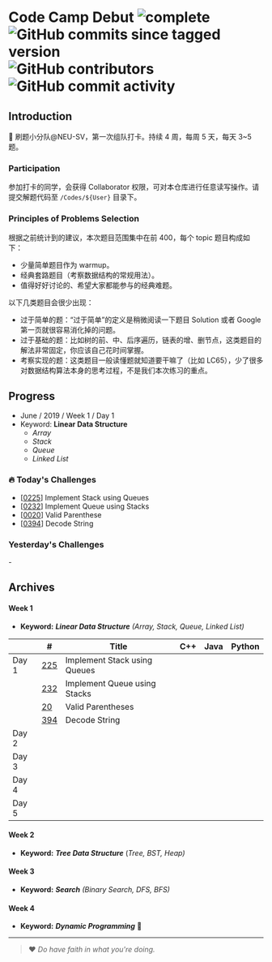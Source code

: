 # Code Camp Debut ![complete](http://progressed.io/bar/0?title=completed) ![GitHub commits since tagged version](https://img.shields.io/github/commits-since/neu-velocity/code-camp-debut/v1.0.0.svg?label=commits) ![GitHub contributors](https://img.shields.io/github/contributors/neu-velocity/code-camp-debut.svg?color=blue&label=participators) ![GitHub commit activity](https://img.shields.io/github/commit-activity/w/neu-velocity/code-camp-debut.svg?color=green)

## Introduction
:rocket: 刷题小分队@NEU-SV，第一次组队打卡。持续 4 周，每周 5 天，每天 3~5 题。

### Participation
参加打卡的同学，会获得 Collaborator 权限，可对本仓库进行任意读写操作。请提交解题代码至 `/Codes/${User}` 目录下。 

### Principles of Problems Selection
根据之前统计到的建议，本次题目范围集中在前 400，每个 topic 题目构成如下：
- 少量简单题目作为 warmup。
- 经典套路题目（考察数据结构的常规用法）。
- 值得好好讨论的、希望大家都能参与的经典难题。
   
以下几类题目会很少出现：
- 过于简单的题：“过于简单”的定义是稍微阅读一下题目 Solution 或者 Google 第一页就很容易消化掉的问题。
- 过于基础的题：比如树的前、中、后序遍历，链表的增、删节点，这类题目的解法非常固定，你应该自己花时间掌握。
- 考察实现的题：这类题目一般读懂题就知道要干嘛了（比如 LC65），少了很多对数据结构算法本身的思考过程，不是我们本次练习的重点。

## Progress
- June / 2019 / Week 1 / Day 1
- Keyword: __Linear Data Structure__
  - _Array_
  - _Stack_
  - _Queue_
  - _Linked List_

### :fire: Today's Challenges
- [[0225](https://leetcode.com/problems/implement-stack-using-queues/)] Implement Stack using Queues
- [[0232](https://leetcode.com/problems/implement-queue-using-stacks/)] Implement Queue using Stacks
- [[0020](https://leetcode.com/problems/valid-parentheses/)] Valid Parenthese
- [[0394](https://leetcode.com/problems/decode-string/)] Decode String

### Yesterday's Challenges
\-

## Archives
#### Week 1
- __Keyword:__ ___Linear Data Structure___ _(Array, Stack, Queue, Linked List)_

|       | #                                                                  | Title                        | C++ | Java | Python |
|-------|--------------------------------------------------------------------|------------------------------|-----|------|--------|
| Day 1 | [225](https://leetcode.com/problems/implement-stack-using-queues/) | Implement Stack using Queues |     |      |        |
|       | [232](https://leetcode.com/problems/implement-queue-using-stacks/) | Implement Queue using Stacks |     |      |        |
|       | [20](https://leetcode.com/problems/valid-parentheses/)             | Valid Parentheses            |     |      |        |
|       | [394](https://leetcode.com/problems/decode-string/)                | Decode String                |     |      |        |
| Day 2 |                                                                    |                              |     |      |        |
| Day 3 |                                                                    |                              |     |      |        |
| Day 4 |                                                                    |                              |     |      |        |
| Day 5 |                                                                    |                              |     |      |        |

#### Week 2
- __Keyword:__ ___Tree Data Structure___ (_Tree, BST, Heap)_

#### Week 3
- __Keyword:__ ___Search___ _(Binary Search, DFS, BFS)_

#### Week 4
- __Keyword:__ ___Dynamic Programming___ :construction:

---

>❤ _Do have faith in what you're doing._
